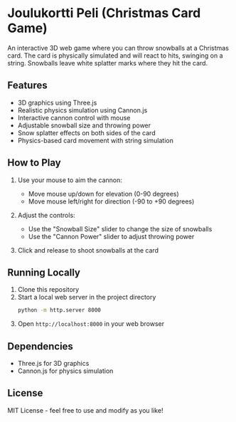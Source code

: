 # Joulukortti Peli (Christmas Card Game)

An interactive 3D web game where you can throw snowballs at a Christmas card. The card is physically simulated and will react to hits, swinging on a string. Snowballs leave white splatter marks where they hit the card.

## Features

- 3D graphics using Three.js
- Realistic physics simulation using Cannon.js
- Interactive cannon control with mouse
- Adjustable snowball size and throwing power
- Snow splatter effects on both sides of the card
- Physics-based card movement with string simulation

## How to Play

1. Use your mouse to aim the cannon:
   - Move mouse up/down for elevation (0-90 degrees)
   - Move mouse left/right for direction (-90 to +90 degrees)

2. Adjust the controls:
   - Use the "Snowball Size" slider to change the size of snowballs
   - Use the "Cannon Power" slider to adjust throwing power

3. Click and release to shoot snowballs at the card

## Running Locally

1. Clone this repository
2. Start a local web server in the project directory
   ```bash
   python -m http.server 8000
   ```
3. Open `http://localhost:8000` in your web browser

## Dependencies

- Three.js for 3D graphics
- Cannon.js for physics simulation

## License

MIT License - feel free to use and modify as you like! 